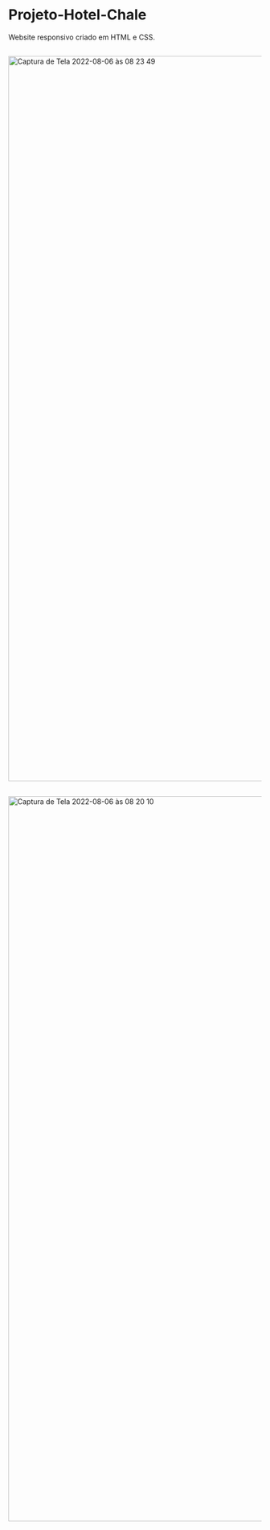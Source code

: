 # Projeto-Hotel-Chale
Website responsivo criado em HTML e CSS.

##

<img width="1440" alt="Captura de Tela 2022-08-06 às 08 23 49" src="https://user-images.githubusercontent.com/104739434/183246834-9ec8f46b-2a5d-43e2-864b-b6b72f4545a5.png">

##
<img width="1440" alt="Captura de Tela 2022-08-06 às 08 20 10" src="https://user-images.githubusercontent.com/104739434/183246838-71c24f42-ad3a-4ccb-ad8d-eaad770e75bf.png">

